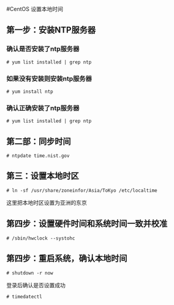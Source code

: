 #CentOS 设置本地时间

## 第一步：安装NTP服务器
### 确认是否安装了ntp服务器
`# yum list installed | grep ntp`

### 如果没有安装则安装ntp服务器
`# yum install ntp`

### 确认正确安装了ntp服务器
`# yum list installed | grep ntp`

## 第二部：同步时间
`# ntpdate time.nist.gov`

## 第三：设置本地时区
`# ln -sf /usr/share/zoneinfor/Asia/ToKyo /etc/localtime`

这里把本地时区设置为亚洲的东京

## 第四步：设置硬件时间和系统时间一致并校准
`# /sbin/hwclock --systohc`

## 第四步：重启系统，确认本地时间
`# shutdown -r now`

登录后确认是否设置成功

`# timedatectl`
